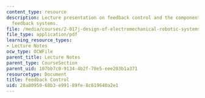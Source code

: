 ```yaml
---
content_type: resource
description: Lecture presentation on feedback control and the components of engineered
  feedback systems.
file: /media/courses/2-017j-design-of-electromechanical-robotic-systems-fall-2009/28a8095968b3e99189fe8c619640a2e1_MIT2_017JF09_feedback.pdf
file_type: application/pdf
learning_resource_types:
- Lecture Notes
ocw_type: OCWFile
parent_title: Lecture Notes
parent_type: CourseSection
parent_uid: 107bb7c0-9134-4b2f-70e5-eee203b1a371
resourcetype: Document
title: Feedback Control
uid: 28a80959-68b3-e991-89fe-8c619640a2e1
---
```

